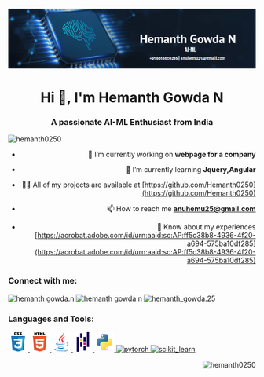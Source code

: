 ![logo](https://github.com/Hemanth0250/Hemanth0250/blob/main/github%20banner.png.png)
<h1 align="center">Hi 👋, I'm Hemanth Gowda N</h1>
<h3 align="center">A passionate AI-ML Enthusiast from India</h3>
<im align="right"alt="coding" width="400" src="https://media.wired.com/photos/5941ebf7e9030c15ddbcd8c2/master/pass/1CFAeP1I6qiU-ZMb-O4xyOA.gif"> 

<p align="left"> <img src="https://komarev.com/ghpvc/?username=hemanth0250&label=Profile%20views&color=0e75b6&style=flat" alt="hemanth0250" /> </p>

- 🔭 I’m currently working on **webpage for a company**

- 🌱 I’m currently learning **Jquery,Angular**

- 👨‍💻 All of my projects are available at [https://github.com/Hemanth0250](https://github.com/Hemanth0250)

- 📫 How to reach me **anuhemu25@gmail.com**

- 📄 Know about my experiences [https://acrobat.adobe.com/id/urn:aaid:sc:AP:ff5c38b8-4936-4f20-a694-575ba10df285](https://acrobat.adobe.com/id/urn:aaid:sc:AP:ff5c38b8-4936-4f20-a694-575ba10df285)

<h3 align="left">Connect with me:</h3>
<p align="left">
<a href="(https://www.linkedin.com/in/hemanth-gowda-n-174271233/)" target="blank"><img align="center" src="https://raw.githubusercontent.com/rahuldkjain/github-profile-readme-generator/master/src/images/icons/Social/linked-in-alt.svg" alt="hemanth gowda.n" height="30" width="40" /></a>
<a href="[https://fb.com/hemanth gowda n](https://www.facebook.com/HemanthGowdaN25?mibextid=ZbWKwL)" target="blank"><img align="center" src="https://raw.githubusercontent.com/rahuldkjain/github-profile-readme-generator/master/src/images/icons/Social/facebook.svg" alt="hemanth gowda n" height="30" width="40" /></a>
<a href="https://instagram.com/hemanth_gowda.25" target="blank"><img align="center" src="https://raw.githubusercontent.com/rahuldkjain/github-profile-readme-generator/master/src/images/icons/Social/instagram.svg" alt="hemanth_gowda.25" height="30" width="40" /></a>
</p>

<h3 align="left">Languages and Tools:</h3>
<p align="left"> <a href="https://www.w3schools.com/css/" target="_blank" rel="noreferrer"> <img src="https://raw.githubusercontent.com/devicons/devicon/master/icons/css3/css3-original-wordmark.svg" alt="css3" width="40" height="40"/> </a> <a href="https://www.w3.org/html/" target="_blank" rel="noreferrer"> <img src="https://raw.githubusercontent.com/devicons/devicon/master/icons/html5/html5-original-wordmark.svg" alt="html5" width="40" height="40"/> </a> <a href="https://www.java.com" target="_blank" rel="noreferrer"> <img src="https://raw.githubusercontent.com/devicons/devicon/master/icons/java/java-original.svg" alt="java" width="40" height="40"/> </a> <a href="https://pandas.pydata.org/" target="_blank" rel="noreferrer"> <img src="https://raw.githubusercontent.com/devicons/devicon/2ae2a900d2f041da66e950e4d48052658d850630/icons/pandas/pandas-original.svg" alt="pandas" width="40" height="40"/> </a> <a href="https://www.python.org" target="_blank" rel="noreferrer"> <img src="https://raw.githubusercontent.com/devicons/devicon/master/icons/python/python-original.svg" alt="python" width="40" height="40"/> </a> <a href="https://pytorch.org/" target="_blank" rel="noreferrer"> <img src="https://www.vectorlogo.zone/logos/pytorch/pytorch-icon.svg" alt="pytorch" width="40" height="40"/> </a> <a href="https://scikit-learn.org/" target="_blank" rel="noreferrer"> <img src="https://upload.wikimedia.org/wikipedia/commons/0/05/Scikit_learn_logo_small.svg" alt="scikit_learn" width="40" height="40"/> </a> </p>

<p>&nbsp;<img align="center" src="https://github-readme-stats.vercel.app/api?username=hemanth0250&show_icons=true&locale=en" alt="hemanth0250" /></p>
